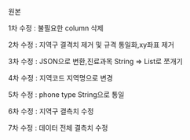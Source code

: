 원본

1차 수정 : 불필요한 column 삭제

2차 수정 : 지역구 결격치 제거 및 규격 통일화,xy좌표 제거

3차 수정 : JSON으로 변환,진료과목 String => List로 쪼개기

4차 수정 : 지역코드 지역명으로 변경

5차 수정 : phone type String으로 통일

6차 수정 : 지역구 결측치 수정

7차 수정 : 데이터 전체 결측치 수정
